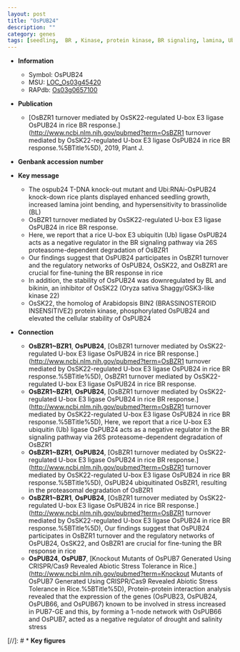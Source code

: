 ```yaml
---
layout: post
title: "OsPUB24"
description: ""
category: genes
tags: [seedling,  BR , Kinase, protein kinase, BR signaling, lamina, Ubiquitin, lamina joint]
---
```


* **Information**  
    + Symbol: OsPUB24  
    + MSU: [LOC_Os03g45420](http://rice.uga.edu/cgi-bin/ORF_infopage.cgi?orf=LOC_Os03g45420)  
    + RAPdb: [Os03g0657100](https://rapdb.dna.affrc.go.jp/locus/?name=Os03g0657100)  

* **Publication**  
    + [OsBZR1 turnover mediated by OsSK22-regulated U-box E3 ligase OsPUB24 in rice BR response.](http://www.ncbi.nlm.nih.gov/pubmed?term=OsBZR1 turnover mediated by OsSK22-regulated U-box E3 ligase OsPUB24 in rice BR response.%5BTitle%5D), 2019, Plant J.

* **Genbank accession number**  

* **Key message**  
    + The ospub24 T-DNA knock-out mutant and Ubi:RNAi-OsPUB24 knock-down rice plants displayed enhanced seedling growth, increased lamina joint bending, and hypersensitivity to brassinolide (BL)
    + OsBZR1 turnover mediated by OsSK22-regulated U-box E3 ligase OsPUB24 in rice BR response.
    + Here, we report that a rice U-box E3 ubiquitin (Ub) ligase OsPUB24 acts as a negative regulator in the BR signaling pathway via 26S proteasome-dependent degradation of OsBZR1
    + Our findings suggest that OsPUB24 participates in OsBZR1 turnover and the regulatory networks of OsPUB24, OsSK22, and OsBZR1 are crucial for fine-tuning the BR response in rice
    + In addition, the stability of OsPUB24 was downregulated by BL and bikinin, an inhibitor of OsSK22 (Oryza sativa Shaggy/GSK3-like kinase 22)
    + OsSK22, the homolog of Arabidopsis BIN2 (BRASSINOSTEROID INSENSITIVE2) protein kinase, phosphorylated OsPUB24 and elevated the cellular stability of OsPUB24

* **Connection**  
    + __OsBZR1~BZR1__, __OsPUB24__, [OsBZR1 turnover mediated by OsSK22-regulated U-box E3 ligase OsPUB24 in rice BR response.](http://www.ncbi.nlm.nih.gov/pubmed?term=OsBZR1 turnover mediated by OsSK22-regulated U-box E3 ligase OsPUB24 in rice BR response.%5BTitle%5D), OsBZR1 turnover mediated by OsSK22-regulated U-box E3 ligase OsPUB24 in rice BR response.
    + __OsBZR1~BZR1__, __OsPUB24__, [OsBZR1 turnover mediated by OsSK22-regulated U-box E3 ligase OsPUB24 in rice BR response.](http://www.ncbi.nlm.nih.gov/pubmed?term=OsBZR1 turnover mediated by OsSK22-regulated U-box E3 ligase OsPUB24 in rice BR response.%5BTitle%5D),  Here, we report that a rice U-box E3 ubiquitin (Ub) ligase OsPUB24 acts as a negative regulator in the BR signaling pathway via 26S proteasome-dependent degradation of OsBZR1
    + __OsBZR1~BZR1__, __OsPUB24__, [OsBZR1 turnover mediated by OsSK22-regulated U-box E3 ligase OsPUB24 in rice BR response.](http://www.ncbi.nlm.nih.gov/pubmed?term=OsBZR1 turnover mediated by OsSK22-regulated U-box E3 ligase OsPUB24 in rice BR response.%5BTitle%5D),  OsPUB24 ubiquitinated OsBZR1, resulting in the proteasomal degradation of OsBZR1
    + __OsBZR1~BZR1__, __OsPUB24__, [OsBZR1 turnover mediated by OsSK22-regulated U-box E3 ligase OsPUB24 in rice BR response.](http://www.ncbi.nlm.nih.gov/pubmed?term=OsBZR1 turnover mediated by OsSK22-regulated U-box E3 ligase OsPUB24 in rice BR response.%5BTitle%5D),  Our findings suggest that OsPUB24 participates in OsBZR1 turnover and the regulatory networks of OsPUB24, OsSK22, and OsBZR1 are crucial for fine-tuning the BR response in rice
    + __OsPUB24__, __OsPUB7__, [Knockout Mutants of OsPUB7 Generated Using CRISPR/Cas9 Revealed Abiotic Stress Tolerance in Rice.](http://www.ncbi.nlm.nih.gov/pubmed?term=Knockout Mutants of OsPUB7 Generated Using CRISPR/Cas9 Revealed Abiotic Stress Tolerance in Rice.%5BTitle%5D),  Protein-protein interaction analysis revealed that the expression of the genes (OsPUB23, OsPUB24, OsPUB66, and OsPUB67) known to be involved in stress increased in PUB7-GE and this, by forming a 1-node network with OsPUB66 and OsPUB7, acted as a negative regulator of drought and salinity stress

[//]: # * **Key figures**  


